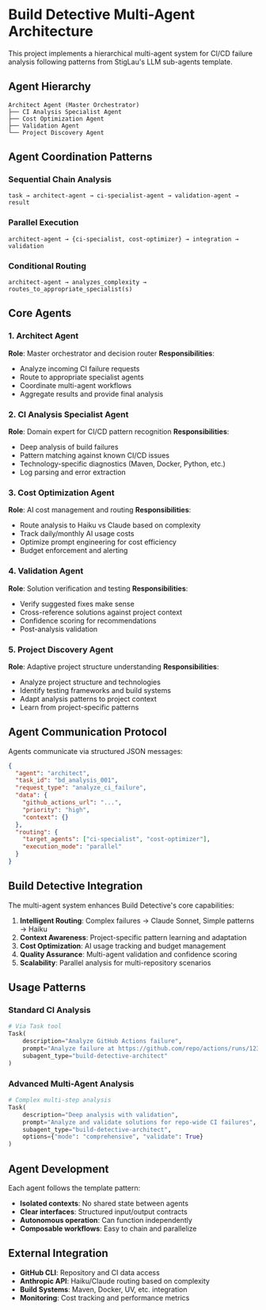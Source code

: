 # Build Detective Multi-Agent Architecture

This project implements a hierarchical multi-agent system for CI/CD failure analysis following patterns from StigLau's LLM sub-agents template.

## Agent Hierarchy

```
Architect Agent (Master Orchestrator)
├── CI Analysis Specialist Agent
├── Cost Optimization Agent  
├── Validation Agent
└── Project Discovery Agent
```

## Agent Coordination Patterns

### Sequential Chain Analysis
```
task → architect-agent → ci-specialist-agent → validation-agent → result
```

### Parallel Execution
```
architect-agent → {ci-specialist, cost-optimizer} → integration → validation
```

### Conditional Routing
```
architect-agent → analyzes_complexity → routes_to_appropriate_specialist(s)
```

## Core Agents

### 1. Architect Agent
**Role**: Master orchestrator and decision router
**Responsibilities**:
- Analyze incoming CI failure requests
- Route to appropriate specialist agents
- Coordinate multi-agent workflows
- Aggregate results and provide final analysis

### 2. CI Analysis Specialist Agent  
**Role**: Domain expert for CI/CD pattern recognition
**Responsibilities**:
- Deep analysis of build failures
- Pattern matching against known CI/CD issues
- Technology-specific diagnostics (Maven, Docker, Python, etc.)
- Log parsing and error extraction

### 3. Cost Optimization Agent
**Role**: AI cost management and routing
**Responsibilities**:
- Route analysis to Haiku vs Claude based on complexity
- Track daily/monthly AI usage costs
- Optimize prompt engineering for cost efficiency
- Budget enforcement and alerting

### 4. Validation Agent
**Role**: Solution verification and testing
**Responsibilities**:
- Verify suggested fixes make sense
- Cross-reference solutions against project context
- Confidence scoring for recommendations
- Post-analysis validation

### 5. Project Discovery Agent
**Role**: Adaptive project structure understanding
**Responsibilities**:
- Analyze project structure and technologies
- Identify testing frameworks and build systems
- Adapt analysis patterns to project context
- Learn from project-specific patterns

## Agent Communication Protocol

Agents communicate via structured JSON messages:

```json
{
  "agent": "architect",
  "task_id": "bd_analysis_001",
  "request_type": "analyze_ci_failure",
  "data": {
    "github_actions_url": "...",
    "priority": "high",
    "context": {}
  },
  "routing": {
    "target_agents": ["ci-specialist", "cost-optimizer"],
    "execution_mode": "parallel"
  }
}
```

## Build Detective Integration

The multi-agent system enhances Build Detective's core capabilities:

1. **Intelligent Routing**: Complex failures → Claude Sonnet, Simple patterns → Haiku
2. **Context Awareness**: Project-specific pattern learning and adaptation  
3. **Cost Optimization**: AI usage tracking and budget management
4. **Quality Assurance**: Multi-agent validation and confidence scoring
5. **Scalability**: Parallel analysis for multi-repository scenarios

## Usage Patterns

### Standard CI Analysis
```python
# Via Task tool
Task(
    description="Analyze GitHub Actions failure",
    prompt="Analyze failure at https://github.com/repo/actions/runs/123",
    subagent_type="build-detective-architect"
)
```

### Advanced Multi-Agent Analysis  
```python
# Complex multi-step analysis
Task(
    description="Deep analysis with validation",
    prompt="Analyze and validate solutions for repo-wide CI failures",
    subagent_type="build-detective-architect",
    options={"mode": "comprehensive", "validate": True}
)
```

## Agent Development

Each agent follows the template pattern:
- **Isolated contexts**: No shared state between agents
- **Clear interfaces**: Structured input/output contracts
- **Autonomous operation**: Can function independently
- **Composable workflows**: Easy to chain and parallelize

## External Integration

- **GitHub CLI**: Repository and CI data access
- **Anthropic API**: Haiku/Claude routing based on complexity
- **Build Systems**: Maven, Docker, UV, etc. integration
- **Monitoring**: Cost tracking and performance metrics